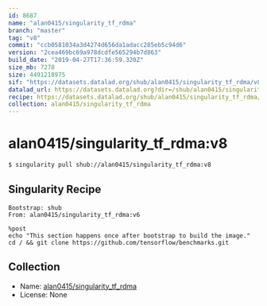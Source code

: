 ```yaml
---
id: 8687
name: "alan0415/singularity_tf_rdma"
branch: "master"
tag: "v8"
commit: "ccb0581034a3d4274d656da1adacc285eb5c94d6"
version: "2cea469bc69a978dcdfe565294b7d863"
build_date: "2019-04-27T17:36:59.320Z"
size_mb: 7278
size: 4491218975
sif: "https://datasets.datalad.org/shub/alan0415/singularity_tf_rdma/v8/2019-04-27-ccb05810-2cea469b/2cea469bc69a978dcdfe565294b7d863.simg"
datalad_url: https://datasets.datalad.org?dir=/shub/alan0415/singularity_tf_rdma/v8/2019-04-27-ccb05810-2cea469b/
recipe: https://datasets.datalad.org/shub/alan0415/singularity_tf_rdma/v8/2019-04-27-ccb05810-2cea469b/Singularity
collection: alan0415/singularity_tf_rdma
---
```


# alan0415/singularity_tf_rdma:v8

```bash
$ singularity pull shub://alan0415/singularity_tf_rdma:v8
```

## Singularity Recipe

```singularity
Bootstrap: shub
From: alan0415/singularity_tf_rdma:v6

%post  
echo "This section happens once after bootstrap to build the image."
cd / && git clone https://github.com/tensorflow/benchmarks.git
```

## Collection

 - Name: [alan0415/singularity_tf_rdma](https://github.com/alan0415/singularity_tf_rdma)
 - License: None

